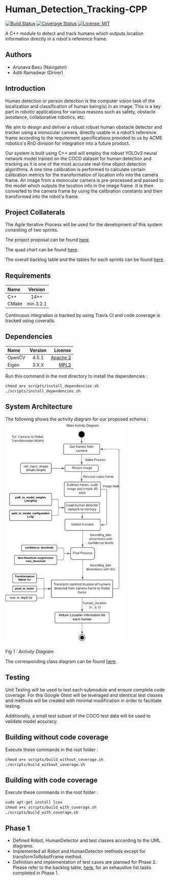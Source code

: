 
# Human_Detection_Tracking-CPP
[![Build Status](https://app.travis-ci.com/aditiramadwar/Human_Detection_Tracking-CPP.svg?branch=Phase_1)](https://app.travis-ci.com/aditiramadwar/Human_Detection_Tracking-CPP)
[![Coverage Status](https://coveralls.io/repos/github/aditiramadwar/Human_Detection_Tracking-CPP/badge.svg?branch=Phase_1)](https://coveralls.io/github/aditiramadwar/Human_Detection_Tracking-CPP?branch=Phase_1)
[![License: MIT](https://img.shields.io/badge/License-MIT-blue.svg)](https://opensource.org/licenses/MIT)

A C++ module to detect and track humans which outputs location information directly in a robot's reference frame.

## Authors

 - Arunava Basu (Navigator)
 - Aditi Ramadwar (Driver)

## Introduction
Human detection or person detection is the computer vision task of the localization and classification of human being(s) in an image. This is a key part in robotic applications for various reasons such as safety, obstacle avoidance, collaborative robotics, etc. 

We aim to design and deliver a robust  robust human obstacle detector and tracker using a monocular camera, directly usable in a robot’s reference frame according to the requirement specifications provided to us by ACME robotics's RnD division for integration into a future product.

Our system is built using C++ and will employ the robust YOLOv3 neural network model trained on the COCO dataset for human detection and tracking as it is one of the most accurate real-time object detection algorithms. A one time calibration is performed to calculate certain calibration metrics for the transformation of location info into the camera frame. An image from a monocular camera is pre-processed and passed to the model which outputs the location info in the image frame. It is then converted to the camera frame by using the calibration constants and then transformed into the robot's frame.

## Project Collaterals
The Agile Iterative Process will be used for the development of this system consisting of two sprints.

The project proposal can be found [here](https://github.com/aditiramadwar/Human_Detection_Tracking-CPP/blob/Phase_1/assets/Human%20Detector%20&%20Tracker%20-%20Proposal.pdf).

The quad chart can be found [here](https://github.com/aditiramadwar/Human_Detection_Tracking-CPP/blob/Phase_1/assets/Quad_Chart.pdf).

The overall backlog table and the tables for each sprints can be found [here](https://docs.google.com/spreadsheets/d/1tjJKUd9B4bBSYAHnrwuMjWNl_lUBmqeB6lw7iTNKZSg/edit?usp=sharing).

## Requirements
| Name | Version | 
| :---         |     :---:      |    
| C++   | 14++     | 
| CMake   | min 3.2.1     | 

Continuous integration is tracked by using Travis CI and code coverage is tracked using coveralls. 
## Dependencies

| Name | Version | License |
| :---         |     :---:      |          ---: |
| OpenCV   | 4.5.1     | [Apache 2](https://github.com/opencv/opencv/blob/master/LICENSE)    |
| Eigen     | 3.X.X       | [MPL2](https://www.mozilla.org/en-US/MPL/2.0/FAQ/)      |

Run this command in the root directory to install the dependencies : 
```
chmod a+x scripts/install_dependencies.sh
./scripts/install_dependencies.sh
```

## System Architecture 
The following shows the activity diagram for our proposed schema : 
<img alt="activity" src="assets/activity.png" width="75%" />

*Fig 1 :  Activity Diagram*

The corresponding class diagram can be found [here](https://github.com/aditiramadwar/Human_Detection_Tracking-CPP/blob/Phase_1/UML/revised/Revised_Class_Diagram.pdf).
## Testing
Unit Testing will be used to test each submodule and ensure complete code coverage. For this Google Gtest will be leveraged and identical test classes and methods will be created with minimal modification in order to facilitate testing.

Additionally, a small test subset of the COCO test data will be used to validate model accuracy.

## Building without code coverage
Execute these commands in the root folder : 
```
chmod a+x scripts/build_without_coverage.sh
./scripts/build_without_coverage.sh
```
## Building with code coverage
Execute these commands in the root folder : 
```
sudo apt-get install lcov
chmod a+x scripts/build_with_coverage.sh
./scripts/build_with_coverage.sh
```
## Phase 1

 - Defined Robot, HumanDetector and test classes according to the UML diagrams.
 - Implemented all Robot and HumanDetector methods except for transformToRobotFrame method.
 - Definition and implementation of test cases are planned for Phase 2.
 Please refer to the backlog table, [here](https://docs.google.com/spreadsheets/d/1tjJKUd9B4bBSYAHnrwuMjWNl_lUBmqeB6lw7iTNKZSg/edit?usp=sharing), for an exhaustive list tasks completed in Phase 1.  

